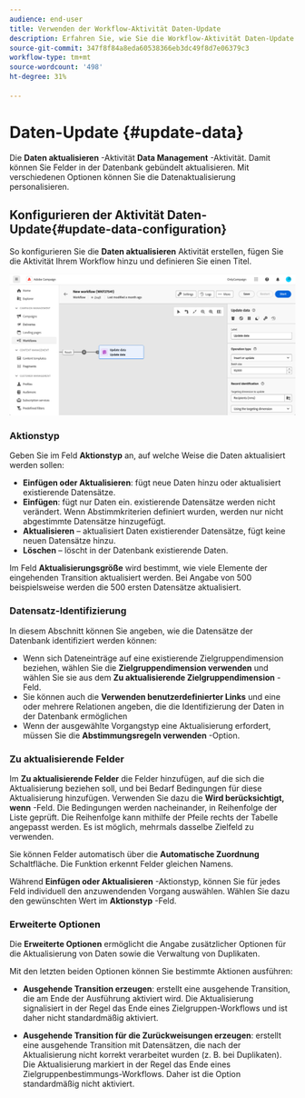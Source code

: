 ```yaml
---
audience: end-user
title: Verwenden der Workflow-Aktivität Daten-Update
description: Erfahren Sie, wie Sie die Workflow-Aktivität Daten-Update verwenden.
source-git-commit: 347f8f84a8eda60538366eb3dc49f8d7e06379c3
workflow-type: tm+mt
source-wordcount: '498'
ht-degree: 31%

---
```


# Daten-Update {#update-data}

Die **Daten aktualisieren** -Aktivität **Data Management** -Aktivität. Damit können Sie Felder in der Datenbank gebündelt aktualisieren. Mit verschiedenen Optionen können Sie die Datenaktualisierung personalisieren.

<!--
The **Operation type** field lets you choose the process to be carried out on the data in the database. Select the first option to add data or update (it if it has already been added). You can also only add data, only update data, or delete data. Select the **Update and merge collections** to select a primary record to link duplicates to, and delete those duplicates safely

Specify how to identify the records in the database: if data relate to an existing targeting dimension, select the **Using the targeting dimension** option and select the targeting dimension and fields to update. Otherwise, specify one or more custom links to identify the data in the database, or direct use of reconciliation keys.

Select the fields to update and reconciliation settings. You can use the **Auto-mapping** option to automatically identify the fields to be updated.

The **Advanced options** section let you specify additional settings to manage data and duplicates.

Toggle the **Generate an outbound transition** option to add an outbound transition that will be activated at the end of the execution of the **Update data** activity. The update generally marks the end of a targeting workflow and therefore the option is not activated by default.

Toggle the **Generate an outbound transition for rejects** option to add an outbound transition containing records that have not been correctly processed after the update (for example if there is a duplicate). The update generally marks the end of a targeting workflow and therefore the option is not activated by default.
-->

## Konfigurieren der Aktivität Daten-Update{#update-data-configuration}

So konfigurieren Sie die **Daten aktualisieren** Aktivität erstellen, fügen Sie die Aktivität Ihrem Workflow hinzu und definieren Sie einen Titel.

![](../assets/workflow-update-data.png)

### Aktionstyp

Geben Sie im Feld **Aktionstyp** an, auf welche Weise die Daten aktualisiert werden sollen:

* **Einfügen oder Aktualisieren**: fügt neue Daten hinzu oder aktualisiert existierende Datensätze.
* **Einfügen**: fügt nur Daten ein. existierende Datensätze werden nicht verändert. Wenn Abstimmkriterien definiert wurden, werden nur nicht abgestimmte Datensätze hinzugefügt.
* **Aktualisieren** – aktualisiert Daten existierender Datensätze, fügt keine neuen Datensätze hinzu.
* **Löschen** – löscht in der Datenbank existierende Daten.

Im Feld **Aktualisierungsgröße** wird bestimmt, wie viele Elemente der eingehenden Transition aktualisiert werden. Bei Angabe von 500 beispielsweise werden die 500 ersten Datensätze aktualisiert.

### Datensatz-Identifizierung

In diesem Abschnitt können Sie angeben, wie die Datensätze der Datenbank identifiziert werden können:

* Wenn sich Dateneinträge auf eine existierende Zielgruppendimension beziehen, wählen Sie die **Zielgruppendimension verwenden** und wählen Sie sie aus dem **Zu aktualisierende Zielgruppendimension** -Feld.
* Sie können auch die **Verwenden benutzerdefinierter Links** und eine oder mehrere Relationen angeben, die die Identifizierung der Daten in der Datenbank ermöglichen
* Wenn der ausgewählte Vorgangstyp eine Aktualisierung erfordert, müssen Sie die **Abstimmungsregeln verwenden** -Option.

### Zu aktualisierende Felder

Im **Zu aktualisierende Felder** die Felder hinzufügen, auf die sich die Aktualisierung beziehen soll, und bei Bedarf Bedingungen für diese Aktualisierung hinzufügen. Verwenden Sie dazu die **Wird berücksichtigt, wenn** -Feld. Die Bedingungen werden nacheinander, in Reihenfolge der Liste geprüft. Die Reihenfolge kann mithilfe der Pfeile rechts der Tabelle angepasst werden. Es ist möglich, mehrmals dasselbe Zielfeld zu verwenden.

Sie können Felder automatisch über die **Automatische Zuordnung** Schaltfläche. Die Funktion erkennt Felder gleichen Namens.

Während **Einfügen oder Aktualisieren** -Aktionstyp, können Sie für jedes Feld individuell den anzuwendenden Vorgang auswählen. Wählen Sie dazu den gewünschten Wert im **Aktionstyp** -Feld.

### Erweiterte Optionen

Die **Erweiterte Optionen** ermöglicht die Angabe zusätzlicher Optionen für die Aktualisierung von Daten sowie die Verwaltung von Duplikaten.

<!--
* **Disable automatic key management**
* **Disable audit**
* **Empty the destination value if the source value is empty**
* **Update all columns with matching names**
* **Ignore records which concern the same target**: only the first in the list of expressions will be considered
-->

Mit den letzten beiden Optionen können Sie bestimmte Aktionen ausführen:

* **Ausgehende Transition erzeugen**: erstellt eine ausgehende Transition, die am Ende der Ausführung aktiviert wird. Die Aktualisierung signalisiert in der Regel das Ende eines Zielgruppen-Workflows und ist daher nicht standardmäßig aktiviert.

* **Ausgehende Transition für die Zurückweisungen erzeugen**: erstellt eine ausgehende Transition mit Datensätzen, die nach der Aktualisierung nicht korrekt verarbeitet wurden (z. B. bei Duplikaten). Die Aktualisierung markiert in der Regel das Ende eines Zielgruppenbestimmungs-Workflows. Daher ist die Option standardmäßig nicht aktiviert.
